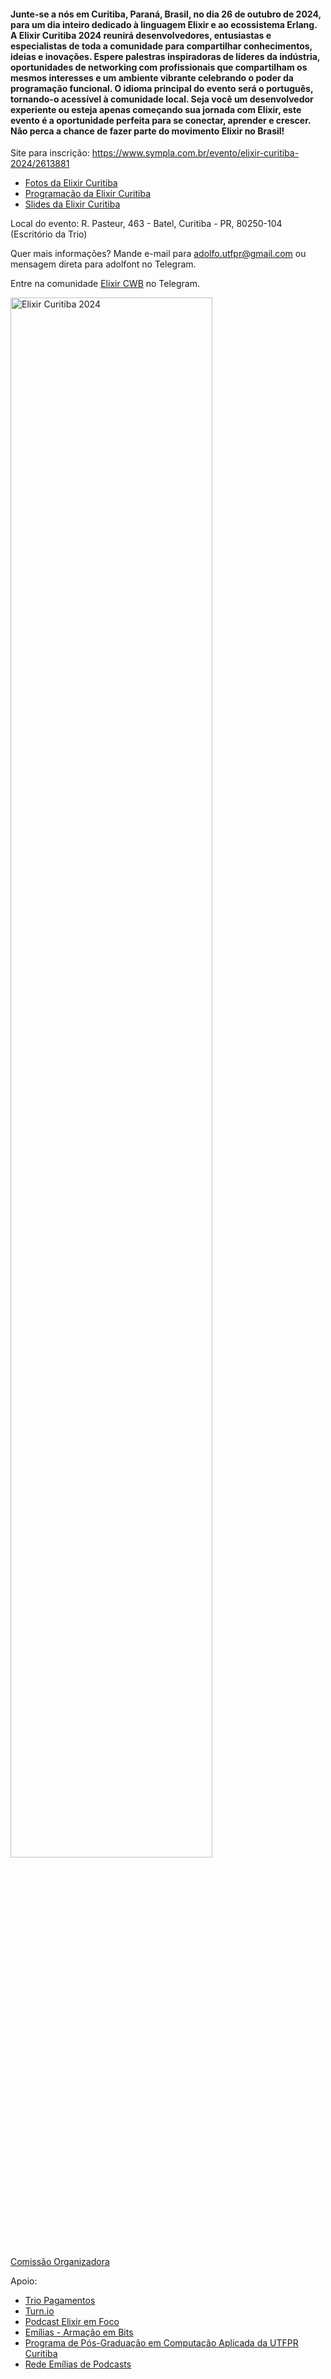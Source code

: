 #### Junte-se a nós em Curitiba, Paraná, Brasil, no dia 26 de outubro de 2024, para um dia inteiro dedicado à linguagem Elixir e ao ecossistema Erlang. A Elixir Curitiba 2024 reunirá desenvolvedores, entusiastas e especialistas de toda a comunidade para compartilhar conhecimentos, ideias e inovações. Espere palestras inspiradoras de líderes da indústria, oportunidades de networking com profissionais que compartilham os mesmos interesses e um ambiente vibrante celebrando o poder da programação funcional. O idioma principal do evento será o português, tornando-o acessível à comunidade local. Seja você um desenvolvedor experiente ou esteja apenas começando sua jornada com Elixir, este evento é a oportunidade perfeita para se conectar, aprender e crescer. Não perca a chance de fazer parte do movimento Elixir no Brasil!

Site para inscrição: <https://www.sympla.com.br/evento/elixir-curitiba-2024/2613881>

- [Fotos da Elixir Curitiba](./fotos/)
- [Programação da Elixir Curitiba](programacao.md)
- [Slides da Elixir Curitiba](./slides/)


<!-- [Chamada de Palestras / Call for Talks](https://bit.ly/3WVraf5) -->

Local do evento: R. Pasteur, 463 - Batel, Curitiba - PR, 80250-104 (Escritório da Trio)

Quer mais informações? Mande e-mail para adolfo.utfpr@gmail.com ou mensagem direta para adolfont no Telegram.

Entre na comunidade [Elixir CWB](https://t.me/elixir_cwb) no Telegram.

<img src="images/Sympla.jpg" alt="Elixir Curitiba 2024" style="width: 80%;">




<!-- 

<img src="images/Sympla.jpeg" alt="Dados sobre a Elixir Curitiba 2024" style="width: 70%;">

![Data da Elixir Curitiba 2024](https://github.com/user-attachments/assets/6aada0d3-0c0b-4a7e-8095-791929551207)
-->



[Comissão Organizadora](organizacao.md)

Apoio:
- [Trio Pagamentos](https://bit.ly/46Blavj)
- [Turn.io](https://www.turn.io/)
- [Podcast Elixir em Foco](https://bit.ly/4clOOpD)
- [Emílias - Armação em Bits](https://bit.ly/46DJa0M)
- [Programa de Pós-Graduação em Computação Aplicada da UTFPR Curitiba](https://bit.ly/4dfARLe)
- [Rede Emílias de Podcasts](https://fronteirases.github.io/redeemilias/)
